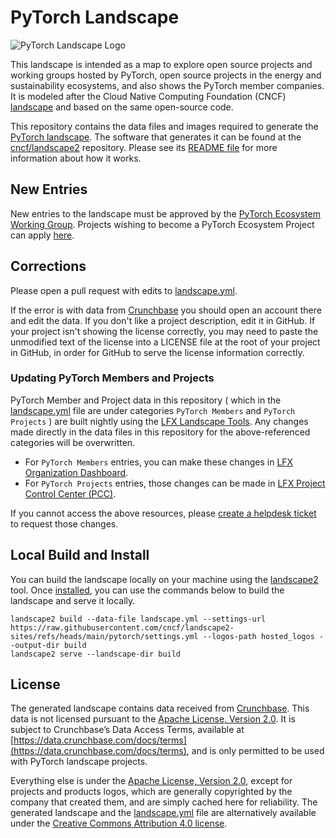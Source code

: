 # PyTorch Landscape

![PyTorch Landscape Logo](https://cncf.github.io/landscape2-sites/pytorch/logo_header.svg)

This landscape is intended as a map to explore open source projects and working groups hosted by PyTorch, open source projects in the energy and sustainability ecosystems, and also shows the PyTorch member companies. It is modeled after the Cloud Native Computing Foundation (CNCF) [landscape](https://landscape.cncf.io) and based on the same open-source code.

This repository contains the data files and images required to generate the [PyTorch landscape](https://landscape.pytorch.org). The software that generates it can be found at the [cncf/landscape2](https://github.com/cncf/landscape2) repository. Please see its [README file](https://github.com/cncf/landscape2#landscape2) for more information about how it works.

## New Entries

New entries to the landscape must be approved by the [PyTorch Ecosystem Working Group](https://github.com/pytorch-fdn/ecosystem). Projects wishing to become a PyTorch Ecosystem Project can apply [here](https://github.com/pytorch-fdn/ecosystem/issues/new).

## Corrections

Please open a pull request with edits to [landscape.yml](landscape.yml).

If the error is with data from [Crunchbase](https://www.crunchbase.com/) you should open an account there and edit the data. If you don't like a project description, edit it in GitHub. If your project isn't showing the license correctly, you may need to paste the unmodified text of the license into a LICENSE file at the root of your project in GitHub, in order for GitHub to serve the license information correctly.

### Updating PyTorch Members and Projects

PyTorch Member and Project data in this repository ( which in the [landscape.yml](landscape.yml) file are under categories `PyTorch Members` and `PyTorch Projects` ) are built nightly using the [LFX Landscape Tools](https://github.com/jmertic/lfx-landscape-tools). Any changes made directly in the data files in this repository for the above-referenced categories will be overwritten.

- For `PyTorch Members` entries, you can make these changes in [LFX Organization Dashboard](https://docs.linuxfoundation.org/lfx/organization-dashboard/organization-profile).
- For `PyTorch Projects` entries, those changes can be made in [LFX Project Control Center (PCC)](https://docs.linuxfoundation.org/lfx/project-control-center/v2-latest-version/operations/project-definition).

If you cannot access the above resources, please [create a helpdesk ticket](https://members.pytorch.org) to request those changes.

## Local Build and Install

You can build the landscape locally on your machine using the [landscape2](https://github.com/cncf/landscape2) tool. Once [installed](https://github.com/cncf/landscape2?tab=readme-ov-file#installation), you can use the commands below to build the landscape and serve it locally.

```shell
landscape2 build --data-file landscape.yml --settings-url https://raw.githubusercontent.com/cncf/landscape2-sites/refs/heads/main/pytorch/settings.yml --logos-path hosted_logos --output-dir build
landscape2 serve --landscape-dir build
```

## License

The generated landscape contains data received from [Crunchbase](http://www.crunchbase.com). This data is not licensed pursuant to the [Apache License, Version 2.0](https://www.apache.org/licenses/LICENSE-2.0.txt). It is subject to Crunchbase’s Data Access Terms, available at [https://data.crunchbase.com/docs/terms](https://data.crunchbase.com/docs/terms), and is only permitted to be used with PyTorch landscape projects.

Everything else is under the [Apache License, Version 2.0](https://www.apache.org/licenses/LICENSE-2.0.txt), except for projects and products logos, which are generally copyrighted by the company that created them, and are simply cached here for reliability. The generated landscape and the [landscape.yml](landscape.yml) file are alternatively available under the [Creative Commons Attribution 4.0 license](https://creativecommons.org/licenses/by/4.0/).
